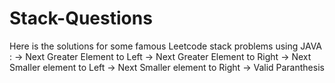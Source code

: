 # Stack-Questions

Here is the solutions for some famous Leetcode stack problems using JAVA :
-> Next Greater Element to Left
-> Next Greater Element to Right
-> Next Smaller element to Left
-> Next Smaller element to Right
-> Valid Paranthesis
